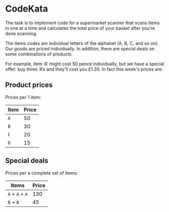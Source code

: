 # CodeKata

The task is to implement code for a supermarket scanner that scans items in one
at a time and calculates the total price of your basket after you're done
scanning.

The items codes are individual letters of the alphabet (A, B, C, and so on).
Our goods are priced individually. In addition, there are special deals on
some combinations of products.

For example, item ‘A’ might cost 50 pence individually, but we have a special
offer: buy three ‘A’s and they'll cost you £1.30. In fact this week's prices
are:

## Product prices

Prices per 1 item:

| Item | Price |
| ---- | ----- |
| `A`  | 50    |
| `B`  | 30    |
| `C`  | 20    |
| `D`  | 15    |

## Special deals

Prices per a complete set of items:

| Items           | Price |
| --------------- | ----- |
| `A` + `A` + `A` | 130   |
| `B` + `B`       | 45    |
